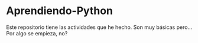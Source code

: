 # Aprendiendo-Python
Este repositorio tiene las actividades que he hecho. Son muy básicas pero... Por algo se empieza, no?
